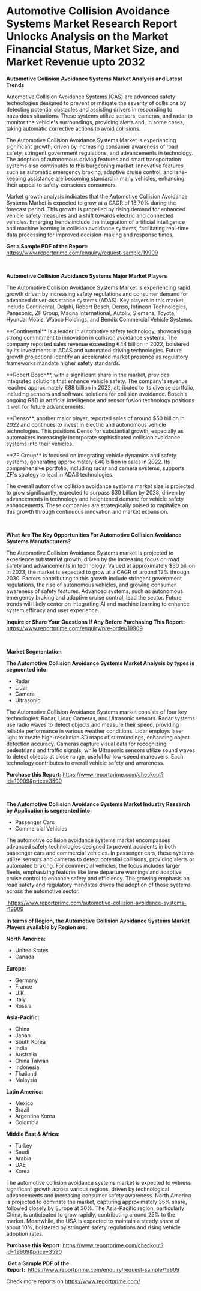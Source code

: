 <p><h1>Automotive Collision Avoidance Systems Market Research Report Unlocks Analysis on the Market Financial Status, Market Size, and Market Revenue upto 2032</h1></p><p><strong>Automotive Collision Avoidance Systems Market Analysis and Latest Trends</strong></p>
<p><p>Automotive Collision Avoidance Systems (CAS) are advanced safety technologies designed to prevent or mitigate the severity of collisions by detecting potential obstacles and assisting drivers in responding to hazardous situations. These systems utilize sensors, cameras, and radar to monitor the vehicle's surroundings, providing alerts and, in some cases, taking automatic corrective actions to avoid collisions.</p><p>The Automotive Collision Avoidance Systems Market is experiencing significant growth, driven by increasing consumer awareness of road safety, stringent government regulations, and advancements in technology. The adoption of autonomous driving features and smart transportation systems also contributes to this burgeoning market. Innovative features such as automatic emergency braking, adaptive cruise control, and lane-keeping assistance are becoming standard in many vehicles, enhancing their appeal to safety-conscious consumers.</p><p>Market growth analysis indicates that the Automotive Collision Avoidance Systems Market is expected to grow at a CAGR of 18.70% during the forecast period. This growth is propelled by rising demand for enhanced vehicle safety measures and a shift towards electric and connected vehicles. Emerging trends include the integration of artificial intelligence and machine learning in collision avoidance systems, facilitating real-time data processing for improved decision-making and response times.</p></p>
<p><strong>Get a Sample PDF of the Report:&nbsp;</strong> <a href="https://www.reportprime.com/enquiry/request-sample/19909?utm_campaign=3572&utm_medium=2&utm_source=Github&utm_content=ia&utm_term=17032025&utm_id=automotive-collision-avoidance-systems">https://www.reportprime.com/enquiry/request-sample/19909</a></p>
<p>&nbsp;</p>
<p><strong>Automotive Collision Avoidance Systems Major Market Players</strong></p>
<p><p>The Automotive Collision Avoidance Systems Market is experiencing rapid growth driven by increasing safety regulations and consumer demand for advanced driver-assistance systems (ADAS). Key players in this market include Continental, Delphi, Robert Bosch, Denso, Infineon Technologies, Panasonic, ZF Group, Magna International, Autoliv, Siemens, Toyota, Hyundai Mobis, Wabco Holdings, and Bendix Commercial Vehicle Systems.</p><p>**Continental** is a leader in automotive safety technology, showcasing a strong commitment to innovation in collision avoidance systems. The company reported sales revenue exceeding €44 billion in 2022, bolstered by its investments in ADAS and automated driving technologies. Future growth projections identify an accelerated market presence as regulatory frameworks mandate higher safety standards.</p><p>**Robert Bosch**, with a significant share in the market, provides integrated solutions that enhance vehicle safety. The company's revenue reached approximately €88 billion in 2022, attributed to its diverse portfolio, including sensors and software solutions for collision avoidance. Bosch's ongoing R&D in artificial intelligence and sensor fusion technology positions it well for future advancements.</p><p>**Denso**, another major player, reported sales of around $50 billion in 2022 and continues to invest in electric and autonomous vehicle technologies. This positions Denso for substantial growth, especially as automakers increasingly incorporate sophisticated collision avoidance systems into their vehicles.</p><p>**ZF Group** is focused on integrating vehicle dynamics and safety systems, generating approximately €40 billion in sales in 2022. Its comprehensive portfolio, including radar and camera systems, supports ZF's strategy to lead in ADAS technologies.</p><p>The overall automotive collision avoidance systems market size is projected to grow significantly, expected to surpass $30 billion by 2028, driven by advancements in technology and heightened demand for vehicle safety enhancements. These companies are strategically poised to capitalize on this growth through continuous innovation and market expansion.</p></p>
<p>&nbsp;</p>
<p><strong>What Are The Key Opportunities For Automotive Collision Avoidance Systems Manufacturers?</strong></p>
<p><p>The Automotive Collision Avoidance Systems market is projected to experience substantial growth, driven by the increasing focus on road safety and advancements in technology. Valued at approximately $30 billion in 2023, the market is expected to grow at a CAGR of around 12% through 2030. Factors contributing to this growth include stringent government regulations, the rise of autonomous vehicles, and growing consumer awareness of safety features. Advanced systems, such as autonomous emergency braking and adaptive cruise control, lead the sector. Future trends will likely center on integrating AI and machine learning to enhance system efficacy and user experience.</p></p>
<p><strong>Inquire or Share Your Questions If Any Before Purchasing This Report:</strong> <a href="https://www.reportprime.com/enquiry/pre-order/19909?utm_campaign=3572&utm_medium=2&utm_source=Github&utm_content=ia&utm_term=17032025&utm_id=automotive-collision-avoidance-systems">https://www.reportprime.com/enquiry/pre-order/19909</a></p>
<p>&nbsp;</p>
<p><strong>Market Segmentation</strong></p>
<p><strong>The Automotive Collision Avoidance Systems Market Analysis by types is segmented into:</strong></p>
<p><ul><li>Radar</li><li>Lidar</li><li>Camera</li><li>Ultrasonic</li></ul></p>
<p><p>The Automotive Collision Avoidance Systems market consists of four key technologies: Radar, Lidar, Cameras, and Ultrasonic sensors. Radar systems use radio waves to detect objects and measure their speed, providing reliable performance in various weather conditions. Lidar employs laser light to create high-resolution 3D maps of surroundings, enhancing object detection accuracy. Cameras capture visual data for recognizing pedestrians and traffic signals, while Ultrasonic sensors utilize sound waves to detect objects at close range, useful for low-speed maneuvers. Each technology contributes to overall vehicle safety and awareness.</p></p>
<p><strong>Purchase this Report:&nbsp;</strong><a href="https://www.reportprime.com/checkout?id=19909&price=3590&utm_campaign=3572&utm_medium=2&utm_source=Github&utm_content=ia&utm_term=17032025&utm_id=automotive-collision-avoidance-systems">https://www.reportprime.com/checkout?id=19909&price=3590</a></p>
<p>&nbsp;</p>
<p><strong>The Automotive Collision Avoidance Systems Market Industry Research by Application is segmented into:</strong></p>
<p><ul><li>Passenger Cars</li><li>Commercial Vehicles</li></ul></p>
<p><p>The automotive collision avoidance systems market encompasses advanced safety technologies designed to prevent accidents in both passenger cars and commercial vehicles. In passenger cars, these systems utilize sensors and cameras to detect potential collisions, providing alerts or automated braking. For commercial vehicles, the focus includes larger fleets, emphasizing features like lane departure warnings and adaptive cruise control to enhance safety and efficiency. The growing emphasis on road safety and regulatory mandates drives the adoption of these systems across the automotive sector.</p></p>
<p><a href="https://www.reportprime.com/automotive-collision-avoidance-systems-r19909?utm_campaign=3572&utm_medium=2&utm_source=Github&utm_content=ia&utm_term=17032025&utm_id=automotive-collision-avoidance-systems">&nbsp;https://www.reportprime.com/automotive-collision-avoidance-systems-r19909</a></p>
<p><strong>In terms of Region, the Automotive Collision Avoidance Systems Market Players available by Region are:</strong></p>
<p>
    <p> <strong> North America: </strong>
        <ul>
            <li>United States</li>
            <li>Canada</li>
        </ul>
        </p> 
    <p> <strong> Europe: </strong>
        <ul>
            <li>Germany</li>
            <li>France</li>
            <li>U.K.</li>
            <li>Italy</li>
            <li>Russia</li>
        </ul>
        </p> 
    <p> <strong> Asia-Pacific: </strong>
        <ul>
            <li>China</li>
            <li>Japan</li>
            <li>South Korea</li>
            <li>India</li>
            <li>Australia</li>
            <li>China Taiwan</li>
            <li>Indonesia</li>
            <li>Thailand</li>
            <li>Malaysia</li>
        </ul>
        </p> 
    <p> <strong> Latin America: </strong>
        <ul>
            <li>Mexico</li>
            <li>Brazil</li>
            <li>Argentina Korea</li>
            <li>Colombia</li>
        </ul>
        </p> 
    <p> <strong> Middle East & Africa: </strong>
        <ul>
            <li>Turkey</li>
            <li>Saudi</li>
            <li>Arabia</li>
            <li>UAE</li>
            <li>Korea</li>
        </ul>
    </p>
    </p>
<p><p>The automotive collision avoidance systems market is expected to witness significant growth across various regions, driven by technological advancements and increasing consumer safety awareness. North America is projected to dominate the market, capturing approximately 35% share, followed closely by Europe at 30%. The Asia-Pacific region, particularly China, is anticipated to grow rapidly, contributing around 25% to the market. Meanwhile, the USA is expected to maintain a steady share of about 10%, bolstered by stringent safety regulations and rising vehicle adoption rates.</p></p>
<p><strong>Purchase this Report: </strong><a href="https://www.reportprime.com/checkout?id=19909&price=3590&utm_campaign=3572&utm_medium=2&utm_source=Github&utm_content=ia&utm_term=17032025&utm_id=automotive-collision-avoidance-systems">https://www.reportprime.com/checkout?id=19909&price=3590</a></p>
<p>&nbsp;<strong>Get a Sample PDF of the Report:&nbsp;&nbsp;</strong><a href="https://www.reportprime.com/enquiry/request-sample/19909?utm_campaign=3572&utm_medium=2&utm_source=Github&utm_content=ia&utm_term=17032025&utm_id=automotive-collision-avoidance-systems">https://www.reportprime.com/enquiry/request-sample/19909</a></p>
<p><strong></strong></p>
<p>Check more reports on <a href="https://www.reportprime.com/?utm_campaign=3572&utm_medium=2&utm_source=Github&utm_content=ia&utm_term=17032025&utm_id=automotive-collision-avoidance-systems">https://www.reportprime.com/</a></p>